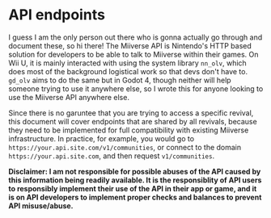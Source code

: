 # API endpoints

I guess I am the only person out there who is gonna actually go through and document these, so hi there! The Miiverse API is Nintendo's HTTP based solution for developers to be able to talk to Miiverse within their games. On Wii U, it is mainly interacted with using the system library `nn_olv`, which does most of the background logistical work so that devs don't have to. `gd_olv` aims to do the same but in Godot 4, though neither will help someone trying to use it anywhere else, so I wrote this for anyone looking to use the Miiverse API anywhere else.



Since there is no garuntee that you are trying to access a specific revival, this document will cover endpoints that are shared by all revivals, because they need to be implemented for full compatibility with existing Miiverse infrastructure. In practice, for example, you would go to `https://your.api.site.com/v1/communities`, or connect to the domain `https://your.api.site.com`, and then request `v1/communities`.



**Disclaimer: I am not responsible for possible abuses of the API caused by this information being readily available. It is the responsiblity of API users to responsibly implement their use of the API in their app or game, and it is on API developers to implement proper checks and balances to prevent API misuse/abuse.**



